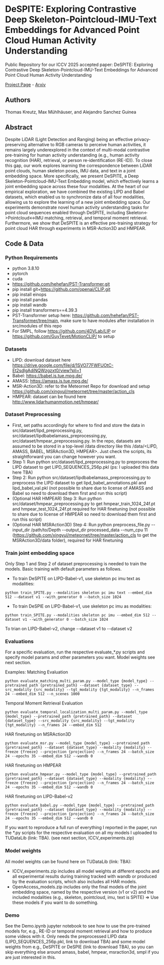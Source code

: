 # DeSPITE: Exploring Contrastive Deep Skeleton-Pointcloud-IMU-Text Embeddings for Advanced Point Cloud Human Activity Understanding

Public Repository for our ICCV 2025 accepted paper: DeSPITE: Exploring Contrastive Deep Skeleton-Pointcloud-IMU-Text Embeddings for Advanced Point Cloud Human Activity Understanding 

[Project Page](https://thkreutz.github.io/projects/despite.html) - [Arxiv](https://arxiv.org/abs/2506.13897)

## Authors
Thomas Kreutz, Max Mühlhäuser, and Alejandro Sanchez Guinea

## Abstract
Despite LiDAR (Light Detection and Ranging) being an effective privacy-preserving alternative to RGB cameras to perceive human activities, it remains largely underexplored in the context of multi-modal contrastive pre-training for human activity understanding (e.g., human activity recognition (HAR), retrieval, or person re-identification (RE-ID)). To close this gap, our work explores learning the correspondence between LiDAR point clouds, human skeleton poses, IMU data, and text in a joint embedding space. More specifically, we present DeSPITE, a Deep Skeleton-Pointcloud-IMU-Text Embedding model, which effectively learns a joint embedding space across these four modalities. At the heart of our empirical exploration, we have combined the existing LIPD and Babel datasets, which enabled us to synchronize data of all four modalities, allowing us to explore the learning of a new joint embedding space. Our experiments demonstrate novel human activity understanding tasks for point cloud sequences enabled through DeSPITE, including Skeleton<->Pointcloud<->IMU matching, retrieval, and temporal moment retrieval. Furthermore, we show that DeSPITE is an effective pre-training strategy for point cloud HAR through experiments in MSR-Action3D and HMPEAR. 

## Code & Data

### Python Requirements

- python 3.8.10
- pytorch
- cuda
- https://github.com/hehefan/PST-Transformer.git
- pip install git+https://github.com/openai/CLIP.git
- pip install einops
- pip install pandas
- pip install wandb
- pip install transformers==4.39.3
- PST-Transformer setup here: https://github.com/hehefan/PST-Transformer/tree/main, make sure to have modules after installation in src/modules of this repo
- For SMPL, follow https://github.com/4DVLab/LIP or https://github.com/GuyTevet/MotionCLIP/ to setup

### Datasets
- LIPD: download dataset here https://drive.google.com/file/d/1SVO77FWFUOtC-Et2sdlgAdiNQWzgzxt0/view?pli=1
- Babel: https://babel.is.tue.mpg.de/
- AMASS: https://amass.is.tue.mpg.de/
- MSR-Action3D: refer to the Meteornet Repo for download and setup https://github.com/xingyul/meteornet/tree/master/action_cls
- HMPEAR: dataset can be found here http://www.lidarhumanmotion.net/hmpear/

### Dataset Preprocessing
- First, set paths accordingly for where to find and store the data in src/dataset/lipd_preprocessing.py, src/dataset/lipdbabelamass_preprocessing.py, src/dataset/hmpear_preprocessing.py.
In the repo, datasets are assumed to be stored in a top-level /data directory like this /data/<LIPD, AMASS, BABEL, MSRAction3D, HMPEAR>. Just check the scripts, its straightforward you can change however you want.
- Step 1: Run python src/dataset/lipd_preprocessing.py to preprocess the LIPD dataset to get LIPD_SEQUENCES_256p.pkl (ps: I uploaded this data here TBA)
- Step 2: Run python src/dataset/lipdbabelamass_preprocessing.py to preprocess the LIPD dataset to get lipd_babel_annotations.pkl and lipd_babel_val.pkl (not possible to share due to license of AMASS and Babel so need to download them first and run this script)
- (Optional HAR HMPEAR) Step 3: Run python src/dataset/hmpear_preprocessing.py to get hmpear_train_1024_24f.pt and hmpear_test_1024_24f.pt required for HAR finetuning (not possible to share due to license of HMPEAR so need to download them first and run this script)
- (Optional HAR MSRAction3D) Step 4: Run python preprocess_file.py --input_dir /path/to/Depth --output_dir processed_data --num_cpu 11 (https://github.com/xingyul/meteornet/tree/master/action_cls to get the MSRAction3D/data folder), required for HAR finetuning

### Train joint embedding space
Only Step 1 and Step 2 of dataset preprocessing is needed to train the models. Basic training with default parameters as follows.

- To train DeSPITE on LIPD-Babel-v1, use skeleton pc imu text as modalities:
```
python train_SPITE.py --modalities skeleton pc imu text --embed_dim 512 --dataset v1 --with_generator 0 --batch_size 1024
```

- To train DeSPIE on LIPD-Babel-v1, use skeleton pc imu as modalities:
```
python train_SPITE.py --modalities skeleton pc imu --embed_dim 512 --dataset v1 --with_generator 0 --batch_size 1024
```

To trian on LIPD-Babel-v2, change --dataset v1 to --dataset v2

### Evaluations
For a specific evaluation, run the respective evaluate_*.py scripts and specify model params and other parameters you want. Model weights see next section.

Examples: 
Matching Evaluation
```
python evaluate_matching_multi_param.py --model_type {model_type} --pretrained_path {pretrained_path} --dataset {dataset_type} --src_modality {src_modality} --tgt_modality {tgt_modality} --n_frames 24 --embed_dim 512 --n_scenes 1000
```

Temporal Moment Retrieval Evaluation
```
python evaluate_temporal_localization_multi_param.py --model_type {model_type} --pretrained_path {pretrained_path} --dataset {dataset_type} --src_modality {src_modality} --tgt_modality {tgt_modality} --n_frames 24 --embed_dim 512
```

HAR finetuning on MSRAction3D
```
python evaluate_msr.py --model_type {model_type} --pretrained_path {pretrained_path} --dataset {dataset_type} --modality {modality} --freeze {freeze} --projection {projection} --n_frames 24 --batch_size 24 --epochs 35 --embed_dim 512 --wandb 0
```

HAR finetuning on HMPEAR 
```
python evaluate_hmpear.py --model_type {model_type} --pretrained_path {pretrained_path} --dataset {dataset_type} --modality {modality} --freeze {freeze} --projection {projection} --n_frames 24 --batch_size 24 --epochs 35 --embed_dim 512 --wandb 0
```

HAR finetuning on LIPD-Babel-v2 
```
python evaluate_babel.py --model_type {model_type} --pretrained_path {pretrained_path} --dataset {dataset_type} --modality {modality} --freeze {freeze} --projection {projection} --n_frames 24 --batch_size 24 --epochs 35 --embed_dim 512 --wandb 0
```


If you want to reproduce a full run of everything I reported in the paper, run the *.py scripts for the respective evaluation on all my models I uploaded to TUDataLib (link: TBA). (see next section, ICCV_experiments.zip)

### Model weights
All model weights can be found here on TUDataLib (link: TBA): 
- ICCV_experiments.zip includes all model weights at different epochs and all experimental results during training tracked with wandb or produced by the evaluation scripts, which also includes all HAR models.
- OpenAccess_models.zip includes only the final models of the joint embedding space, named by the respective version (v1 or v2) and the included modalities (e.g., skeleton, pointcloud, imu, text is SPITE) => Use these models if you want to do something.

### Demo
See the Demo.ipynb jupyter notebook to see how to use the pre-trained models for, e.g., RE-ID or temporal moment retrieval and how to produce some videos with it. 
Only needs the preprocessed LIPD data (LIPD_SEQUENCES_256p.pkl, link to download TBA) and some model weights from e.g., DeSPITE or DeSPIE (link to download TBA), so you can skip everything else around amass, babel, hmpear, msraction3d, smpl if you are just interested in this. 



